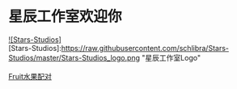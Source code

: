 星辰工作室欢迎你
======
[![Stars-Studios]](http://baidu.com)  
[Stars-Studios]:https://raw.githubusercontent.com/schlibra/Stars-Studios/master/Stars-Studios_logo.png "星辰工作室Logo"  
<br>[Fruit水果配对](https://schlibra.github.io/Stars-Studios/Fruit)
